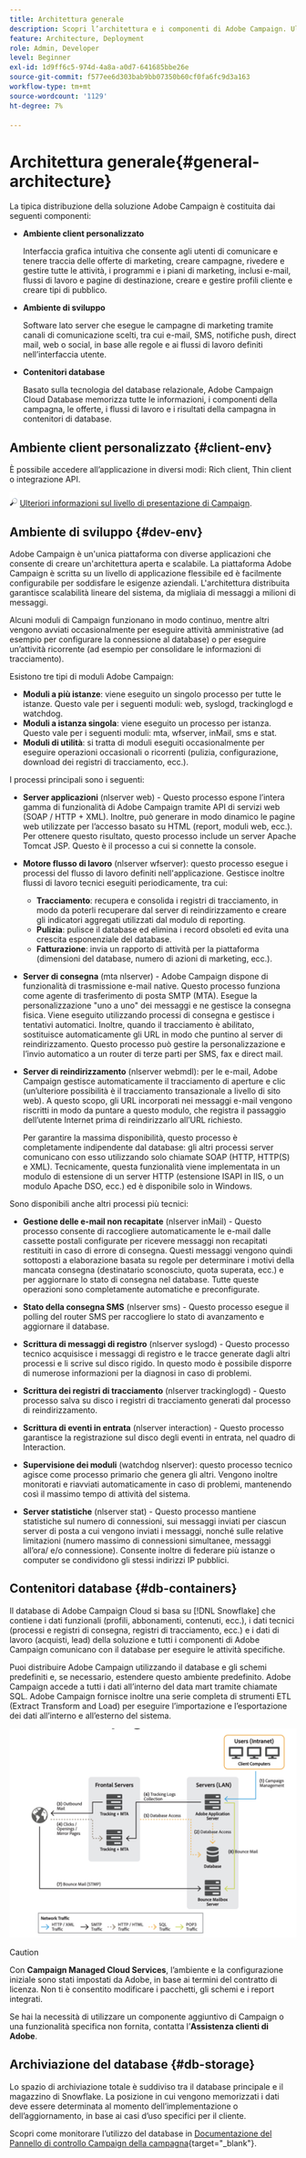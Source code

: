 ```yaml
---
title: Architettura generale
description: Scopri l’architettura e i componenti di Adobe Campaign. Ulteriori informazioni sulla personalizzazione della console client e dell’ambiente.
feature: Architecture, Deployment
role: Admin, Developer
level: Beginner
exl-id: 1d9ff6c5-974d-4a8a-a0d7-641685bbe26e
source-git-commit: f577ee6d303bab9bb07350b60cf0fa6fc9d3a163
workflow-type: tm+mt
source-wordcount: '1129'
ht-degree: 7%

---
```


# Architettura generale{#general-architecture}

La tipica distribuzione della soluzione Adobe Campaign è costituita dai seguenti componenti:

* **Ambiente client personalizzato**

  Interfaccia grafica intuitiva che consente agli utenti di comunicare e tenere traccia delle offerte di marketing, creare campagne, rivedere e gestire tutte le attività, i programmi e i piani di marketing, inclusi e-mail, flussi di lavoro e pagine di destinazione, creare e gestire profili cliente e creare tipi di pubblico.

* **Ambiente di sviluppo**

  Software lato server che esegue le campagne di marketing tramite canali di comunicazione scelti, tra cui e-mail, SMS, notifiche push, direct mail, web o social, in base alle regole e ai flussi di lavoro definiti nell’interfaccia utente.

* **Contenitori database**

  Basato sulla tecnologia del database relazionale, Adobe Campaign Cloud Database memorizza tutte le informazioni, i componenti della campagna, le offerte, i flussi di lavoro e i risultati della campagna in contenitori di database.

## Ambiente client personalizzato {#client-env}

È possibile accedere all’applicazione in diversi modi: Rich client, Thin client o integrazione API.

![](../assets/do-not-localize/glass.png) [Ulteriori informazioni sul livello di presentazione di Campaign](../start/ac-components.md).

## Ambiente di sviluppo {#dev-env}

Adobe Campaign è un&#39;unica piattaforma con diverse applicazioni che consente di creare un&#39;architettura aperta e scalabile. La piattaforma Adobe Campaign è scritta su un livello di applicazione flessibile ed è facilmente configurabile per soddisfare le esigenze aziendali. L&#39;architettura distribuita garantisce scalabilità lineare del sistema, da migliaia di messaggi a milioni di messaggi.

Alcuni moduli di Campaign funzionano in modo continuo, mentre altri vengono avviati occasionalmente per eseguire attività amministrative (ad esempio per configurare la connessione al database) o per eseguire un’attività ricorrente (ad esempio per consolidare le informazioni di tracciamento).

Esistono tre tipi di moduli Adobe Campaign:

* **Moduli a più istanze**: viene eseguito un singolo processo per tutte le istanze. Questo vale per i seguenti moduli: web, syslogd, trackinglogd e watchdog.
* **Moduli a istanza singola**: viene eseguito un processo per istanza. Questo vale per i seguenti moduli: mta, wfserver, inMail, sms e stat.
* **Moduli di utilità**: si tratta di moduli eseguiti occasionalmente per eseguire operazioni occasionali o ricorrenti (pulizia, configurazione, download dei registri di tracciamento, ecc.).

I processi principali sono i seguenti:

* **Server applicazioni** (nlserver web) - Questo processo espone l’intera gamma di funzionalità di Adobe Campaign tramite API di servizi web (SOAP / HTTP + XML). Inoltre, può generare in modo dinamico le pagine web utilizzate per l’accesso basato su HTML (report, moduli web, ecc.). Per ottenere questo risultato, questo processo include un server Apache Tomcat JSP. Questo è il processo a cui si connette la console.

* **Motore flusso di lavoro** (nlserver wfserver): questo processo esegue i processi del flusso di lavoro definiti nell&#39;applicazione. Gestisce inoltre flussi di lavoro tecnici eseguiti periodicamente, tra cui:

   * **Tracciamento**: recupera e consolida i registri di tracciamento, in modo da poterli recuperare dal server di reindirizzamento e creare gli indicatori aggregati utilizzati dal modulo di reporting.
   * **Pulizia**: pulisce il database ed elimina i record obsoleti ed evita una crescita esponenziale del database.
   * **Fatturazione**: invia un rapporto di attività per la piattaforma (dimensioni del database, numero di azioni di marketing, ecc.).

* **Server di consegna** (mta nlserver) - Adobe Campaign dispone di funzionalità di trasmissione e-mail native. Questo processo funziona come agente di trasferimento di posta SMTP (MTA). Esegue la personalizzazione &quot;uno a uno&quot; dei messaggi e ne gestisce la consegna fisica. Viene eseguito utilizzando processi di consegna e gestisce i tentativi automatici. Inoltre, quando il tracciamento è abilitato, sostituisce automaticamente gli URL in modo che puntino al server di reindirizzamento. Questo processo può gestire la personalizzazione e l’invio automatico a un router di terze parti per SMS, fax e direct mail.

* **Server di reindirizzamento** (nlserver webmdl): per le e-mail, Adobe Campaign gestisce automaticamente il tracciamento di aperture e clic (un’ulteriore possibilità è il tracciamento transazionale a livello di sito web). A questo scopo, gli URL incorporati nei messaggi e-mail vengono riscritti in modo da puntare a questo modulo, che registra il passaggio dell’utente Internet prima di reindirizzarlo all’URL richiesto.

  Per garantire la massima disponibilità, questo processo è completamente indipendente dal database: gli altri processi server comunicano con esso utilizzando solo chiamate SOAP (HTTP, HTTP(S) e XML). Tecnicamente, questa funzionalità viene implementata in un modulo di estensione di un server HTTP (estensione ISAPI in IIS, o un modulo Apache DSO, ecc.) ed è disponibile solo in Windows.

Sono disponibili anche altri processi più tecnici:

* **Gestione delle e-mail non recapitate** (nlserver inMail) - Questo processo consente di raccogliere automaticamente le e-mail dalle cassette postali configurate per ricevere messaggi non recapitati restituiti in caso di errore di consegna. Questi messaggi vengono quindi sottoposti a elaborazione basata su regole per determinare i motivi della mancata consegna (destinatario sconosciuto, quota superata, ecc.) e per aggiornare lo stato di consegna nel database. Tutte queste operazioni sono completamente automatiche e preconfigurate.

* **Stato della consegna SMS** (nlserver sms) - Questo processo esegue il polling del router SMS per raccogliere lo stato di avanzamento e aggiornare il database.

* **Scrittura di messaggi di registro** (nlserver syslogd) - Questo processo tecnico acquisisce i messaggi di registro e le tracce generate dagli altri processi e li scrive sul disco rigido. In questo modo è possibile disporre di numerose informazioni per la diagnosi in caso di problemi.

* **Scrittura dei registri di tracciamento** (nlserver trackinglogd) - Questo processo salva su disco i registri di tracciamento generati dal processo di reindirizzamento.

* **Scrittura di eventi in entrata** (nlserver interaction) - Questo processo garantisce la registrazione sul disco degli eventi in entrata, nel quadro di Interaction.

* **Supervisione dei moduli** (watchdog nlserver): questo processo tecnico agisce come processo primario che genera gli altri. Vengono inoltre monitorati e riavviati automaticamente in caso di problemi, mantenendo così il massimo tempo di attività del sistema.

* **Server statistiche** (nlserver stat) - Questo processo mantiene statistiche sul numero di connessioni, sui messaggi inviati per ciascun server di posta a cui vengono inviati i messaggi, nonché sulle relative limitazioni (numero massimo di connessioni simultanee, messaggi all’ora/ e/o connessione). Consente inoltre di federare più istanze o computer se condividono gli stessi indirizzi IP pubblici.


## Contenitori database {#db-containers}

Il database di Adobe Campaign Cloud si basa su [!DNL Snowflake] che contiene i dati funzionali (profili, abbonamenti, contenuti, ecc.), i dati tecnici (processi e registri di consegna, registri di tracciamento, ecc.) e i dati di lavoro (acquisti, lead) della soluzione e tutti i componenti di Adobe Campaign comunicano con il database per eseguire le attività specifiche.

Puoi distribuire Adobe Campaign utilizzando il database e gli schemi predefiniti e, se necessario, estendere questo ambiente predefinito. Adobe Campaign accede a tutti i dati all’interno del data mart tramite chiamate SQL. Adobe Campaign fornisce inoltre una serie completa di strumenti ETL (Extract Transform and Load) per eseguire l’importazione e l’esportazione dei dati all’interno e all’esterno del sistema.

![](assets/data-flow-diagram.png)


>[!CAUTION]
>
>Con **Campaign Managed Cloud Services**, l’ambiente e la configurazione iniziale sono stati impostati da Adobe, in base ai termini del contratto di licenza. Non ti è consentito modificare i pacchetti, gli schemi e i report integrati.
>
>Se hai la necessità di utilizzare un componente aggiuntivo di Campaign o una funzionalità specifica non fornita, contatta l’**Assistenza clienti di Adobe**.

## Archiviazione del database {#db-storage}

Lo spazio di archiviazione totale è suddiviso tra il database principale e il magazzino di Snowflake. La posizione in cui vengono memorizzati i dati deve essere determinata al momento dell’implementazione o dell’aggiornamento, in base ai casi d’uso specifici per il cliente.

Scopri come monitorare l’utilizzo del database in [Documentazione del Pannello di controllo Campaign della campagna](https://experienceleague.adobe.com/docs/control-panel/using/performance-monitoring/database-monitoring/database-monitoring.html){target="_blank"}.